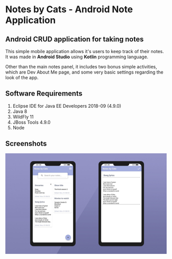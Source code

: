 # Notes by Cats - Android Note Application
## Android CRUD application for taking notes  

This simple mobile application allows it's users to keep track of their notes. It was made in **Android Studio** using **Kotlin** programming language.

Other than the main notes panel, it includes two bonus simple activities, which are Dev About Me page, and some very basic settings regarding the look of the app.  

## Software Requirements

 1. Eclipse IDE for Java EE Developers 2018-09 (4.9.0)
 2. Java 8
 3. WildFly 11
 4. JBoss Tools 4.9.0
 5. Node


## Screenshots

![notesByCats](Screenshots/1.jpg)